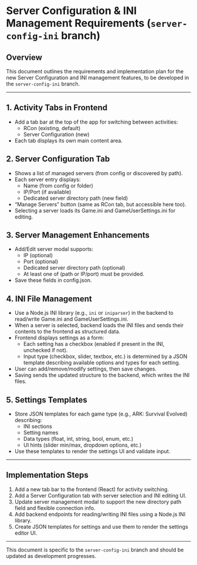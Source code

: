 # Server Configuration & INI Management Requirements (`server-config-ini` branch)

## Overview
This document outlines the requirements and implementation plan for the new Server Configuration and INI management features, to be developed in the `server-config-ini` branch.

---

## 1. Activity Tabs in Frontend
- Add a tab bar at the top of the app for switching between activities:
  - RCon (existing, default)
  - Server Configuration (new)
- Each tab displays its own main content area.

## 2. Server Configuration Tab
- Shows a list of managed servers (from config or discovered by path).
- Each server entry displays:
  - Name (from config or folder)
  - IP/Port (if available)
  - Dedicated server directory path (new field)
- “Manage Servers” button (same as RCon tab, but accessible here too).
- Selecting a server loads its Game.ini and GameUserSettings.ini for editing.

## 3. Server Management Enhancements
- Add/Edit server modal supports:
  - IP (optional)
  - Port (optional)
  - Dedicated server directory path (optional)
  - At least one of (path or IP/port) must be provided.
- Save these fields in config.json.

## 4. INI File Management
- Use a Node.js INI library (e.g., `ini` or `iniparser`) in the backend to read/write Game.ini and GameUserSettings.ini.
- When a server is selected, backend loads the INI files and sends their contents to the frontend as structured data.
- Frontend displays settings as a form:
  - Each setting has a checkbox (enabled if present in the INI, unchecked if not).
  - Input type (checkbox, slider, textbox, etc.) is determined by a JSON template describing available options and types for each setting.
- User can add/remove/modify settings, then save changes.
- Saving sends the updated structure to the backend, which writes the INI files.

## 5. Settings Templates
- Store JSON templates for each game type (e.g., ARK: Survival Evolved) describing:
  - INI sections
  - Setting names
  - Data types (float, int, string, bool, enum, etc.)
  - UI hints (slider min/max, dropdown options, etc.)
- Use these templates to render the settings UI and validate input.

---

## Implementation Steps

1. Add a new tab bar to the frontend (React) for activity switching.
2. Add a Server Configuration tab with server selection and INI editing UI.
3. Update server management modal to support the new directory path field and flexible connection info.
4. Add backend endpoints for reading/writing INI files using a Node.js INI library.
5. Create JSON templates for settings and use them to render the settings editor UI.

---

This document is specific to the `server-config-ini` branch and should be updated as development progresses.
